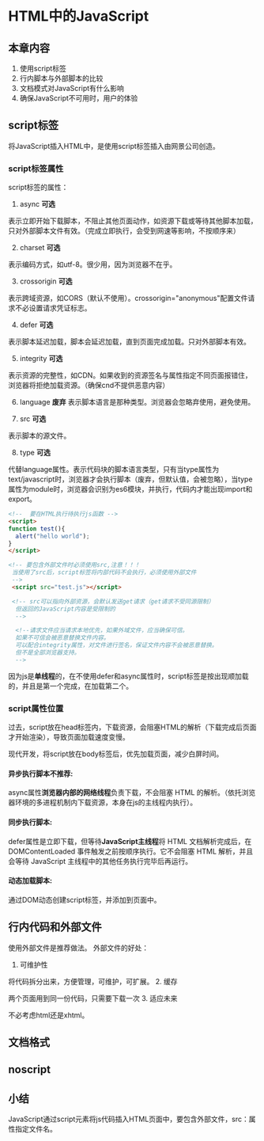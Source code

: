 # HTML中的JavaScript

## 本章内容
 1. 使用script标签
 2. 行内脚本与外部脚本的比较
 3. 文档模式对JavaScript有什么影响
 4. 确保JavaScript不可用时，用户的体验

## script标签

将JavaScript插入HTML中，是使用script标签插入由网景公司创造。

### script标签属性
script标签的属性：
 1. async
 **可选**

 表示立即开始下载脚本，不阻止其他页面动作，如资源下载或等待其他脚本加载，只对外部脚本文件有效。（完成立即执行，会受到网速等影响，不按顺序来）

 2. charset
 **可选**

 表示编码方式，如utf-8。很少用，因为浏览器不在乎。
 
 3. crossorigin
 **可选**

 表示跨域资源，如CORS（默认不使用）。crossorigin="anonymous"配置文件请求不必设置请求凭证标志。

 4. defer
  **可选**

  表示脚本延迟加载，脚本会延迟加载，直到页面完成加载。只对外部脚本有效。

 5. integrity
 **可选**

 表示资源的完整性，如CDN。如果收到的资源签名与属性指定不同页面报错住，浏览器将拒绝加载资源。（确保cnd不提供恶意内容）

 6. language
 **废弃**
 表示脚本语言是那种类型。浏览器会忽略弃使用，避免使用。

 7. src
 **可选**

 表示脚本的源文件。

 8. type
 **可选**

 代替language属性。表示代码块的脚本语言类型，只有当type属性为text/javascript时，浏览器才会执行脚本（废弃，但默认值，会被忽略），当type属性为module时，浏览器会识别为es6模块，并执行，代码内才能出现import和export。

```html
<!--  要在HTML执行待执行js函数 -->
<script>
function test(){
  alert("hello world");
}
</script>

<!-- 要包含外部文件时必须使用src,注意！！！
 当使用了src后，script标签将内部代码不会执行，必须使用外部文件
 -->
 <script src="test.js"></script>

 <!-- src可以指向外部资源，会默认发送get请求（get请求不受同源限制）
  但返回的JavaScript内容是受限制的
  -->

  <!--请求文件应当请求本地优先，如果外域文件，应当确保可信。
  如果不可信会被恶意替换文件内容。
  可以配合integrity属性，对文件进行签名，保证文件内容不会被恶意替换。
  但不是全部浏览器支持。
  -->
```
因为js是**单线程**的，在不使用defer和async属性时，script标签是按出现顺加载的，并且是第一个完成，在加载第二个。



### script属性位置
过去，script放在head标签内，下载资源，会阻塞HTML的解析（下载完成后页面才开始渲染），导致页面加载速度变慢。

现代开发，将script放在body标签后，优先加载页面，减少白屏时间。

#### 异步执行脚本**不推荐**:

async属性**浏览器内部的网络线程**负责下载，不会阻塞 HTML 的解析。（依托浏览器环境的多进程机制内下载资源，本身在js的主线程内执行）。

#### 同步执行脚本:

defer属性是立即下载，但等待**JavaScript主线程**将 HTML 文档解析完成后，在 DOMContentLoaded 事件触发之前按顺序执行。它不会阻塞 HTML 解析，并且会等待 JavaScript 主线程中的其他任务执行完毕后再运行。

#### 动态加载脚本:
通过DOM动态创建script标签，并添加到页面中。

## 行内代码和外部文件
使用外部文件是推荐做法。
外部文件的好处：
 1. 可维护性

 将代码拆分出来，方便管理，可维护，可扩展。
 2. 缓存

 两个页面用到同一份代码，只需要下载一次
 3. 适应未来

 不必考虑html还是xhtml。

## 文档格式

## noscript


## 小结
JavaScript通过script元素将js代码插入HTML页面中，要包含外部文件，src：属性指定文件名。


